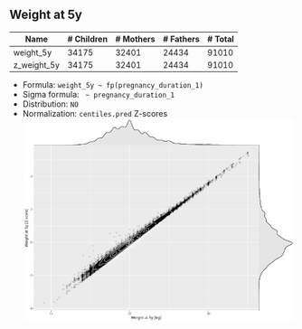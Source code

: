 ## Weight at 5y

| Name | # Children | # Mothers | # Fathers | # Total |
| ---- | ---------- | --------- | --------- | ------- |
| weight_5y | 34175 | 32401 | 24434 | 91010 |
| z_weight_5y | 34175 | 32401 | 24434 | 91010 |

- Formula: `weight_5y ~ fp(pregnancy_duration_1)`
- Sigma formula: ` ~ pregnancy_duration_1`
- Distribution: `NO`
- Normalization: `centiles.pred` Z-scores
![](plots/z_weight_5y_vs_weight_5y_child.png)


